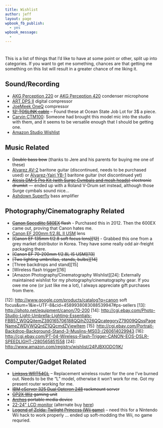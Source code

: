 ```yaml
---
title: Wishlist
author: jeff
layout: page
wpbook_fb_publish:
  - yes
wpbook_message:
  - 
---
```

# 

This is a list of things that I’d like to have at some point or other, split up into categories. If you want to get me something, chances are that getting me something on this list will result in a greater chance of me liking it.

## Sound/Recording

*   [AKG Perception 220][1] or [AKG Perception 420][2] condenser microphone
*   [ART DPS II][3] digital compressor
*   [JoeMeek OneQ][4] compressor
*   ~~[12′ TOSLINK cable][5]~~ – Found these at Ocean State Job Lot for 3$ a piece.
*   [Carvin CTM100][25]: Someone had brought this model mic into the studio with them, and it seems to be versatile enough that I should be getting one.
*   [Amazon Studio Wishlist][26]

 [1]: http://www.zzounds.com/item--AKGPERCEPTION220
 [2]: http://www.zzounds.com/item--AKGPERCEPTION420
 [3]: http://www.zzounds.com/item--ARTDPSII
 [4]: http://www.zzounds.com/item--JOEONEQ
 [5]: http://www.geekbro.com/index.cfm/hurl/page=product/itemid=699467?source=GoogleBase
 [25]: http://www.carvinguitars.com/products/CTM100
 [26]: http://www.amazon.com/registry/wishlist/2TWP127J38CO1/

## Music Related

*   ~~Double bass bow~~ (thanks to Jere and his parents for buying me one of these)
*   [Alvarez AV-2][6] baritone guitar (discontinued, needs to be purchased used) or [Alvarez-Yairi YB-1][7] baritone guitar (not discontinued yet)
*   ~~[Alesis DM-5 Pro Kit (with Surge Cymbals and mesh heads)][8] electronic drumkit~~ — ended up with a Roland V-Drum set instead, although those Surge cymbals sound nice…
*   [Ashdown Superfly][9] bass amplifier

 [6]: http://www.elderly.com/items/20U-9477.htm
 [7]: http://guitars.musiciansfriend.com/product/Alvarez-Yairi-YB1-Jumbo-Baritone?sku=518851
 [8]: http://www.zzounds.com/item--ALEDM5PROKIT
 [9]: http://www.zzounds.com/item--ASDALSF500

## Photography/Cinematography Related

*   ~~[Canon Speedlite 580EX][10] flash~~ - Purchased this in 2012. Then the 600EX came out, proving that Canon hates me.
*   [Canon EF 200mm f/2.8L II USM][11] lens
*   ~~[Canon EF 135mm f/2.8 soft focus lens][12]~~ - Grabbed this one from a grey market distributor in Korea. They have some really odd air-freight packaging there.
*   ~~[Canon EF 70-200mm f/2.8L IS USM][13]~~
*   ~~[Two lighting umbrellas, stands, bulbs][14]~~
*   [Three backdrops and stand][15]
*   [Wireless flash trigger][16]
*   [Amazon Photography/Cinematography Wishlist][24]: Externally maintained wishlist for my photography/cinematography gear. If you owe me one (or just like me a lot), I always appreciate gift purchases from there.

 [10]: http://www.usa.canon.com/consumer/controller?act=ModelInfoAct&fcategoryid=141&modelid=10514
 [11]: http://www.lensplay.com/lenses/lens_data.php?lensID=26
 [12]: http://www.google.com/products/catalog?q=canon soft focus&um=1&ie=UTF-8&cid=4589938083088539947#ps-sellers
 [13]: http://photo.net/equipment/canon/70-200
 [14]: http://cgi.ebay.com/Photo-Studio-Light-Umbrella-Lighting-Essentials-FBB57_W0QQitemZ390165706188QQihZ026QQcategoryZ79009QQssPageNameZWDVWQQrdZ1QQcmdZViewItem
 [15]: http://cgi.ebay.com/Portrait-Backdrop-Background-Stand-3-Muslins-MS03-/260614029943
 [16]: http://cgi.ebay.com/PT-04-Wireless-Flash-Trigger-CANON-EOS-DSLR-SPEEDLIGHT-/280565851558
 [24]: http://www.amazon.com/registry/wishlist/24PJBXIODO1IK/

## Computer/Gadget Related

*   ~~[Linksys WRT54GL][17]~~ – Replacement wireless router for the one I’ve burned out. Needs to be the “L” model, otherwise it won’t work for me. Got my present router working for me.
*   ~~[IBM eServer 325 Dual Opteron 248][18] rackmount server~~
*   ~~[GP2X Wiz][19] gaming unit~~
*   ~~[Archos][20] portable media device~~
*   [22-24" LCD monitor][21] (alternate buy [here][22])
*   ~~[Legend of Zelda: Twilight Princess (Wii game)][23]~~ – need this for a Nintendo Wii hack to work properly … ended up soft-modding the Wii, no game requried.

 [17]: http://www.amazon.com/gp/product/B000BTL0OA
 [18]: http://www.geeks.com/details.asp?invtid=E325-R&cat=SYS
 [19]: http://gp2xwiz.com/
 [20]: http://www.archos.com/?country=global&lang=en
 [21]: http://www.geeks.com/details.asp?invtid=TS-22W7H-R&cat=MON
 [22]: http://www.mwave.com/mwave/SkuSearch_v2.asp?SCriteria=AA75008
 [23]: http://videogamegeeks.com/productcart/pc/viewPrd.asp?idproduct=1956&idcategory=29
